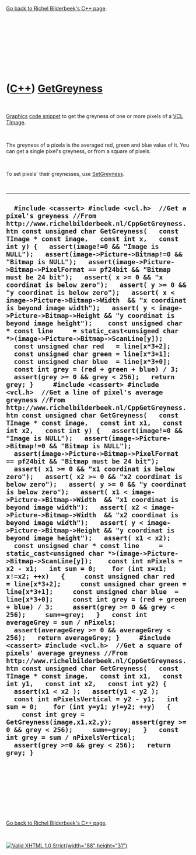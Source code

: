 

[Go back to Richel Bilderbeek's C++ page](Cpp.htm).

 

 

 

 

 

([C++](Cpp.htm)) [GetGreyness](CppGetGreyness.htm)
==================================================

 

[Graphics](CppGraphics.htm) [code snippet](CppCodeSnippets.htm) to get
the greyness of one or more pixels of a [VCL](CppVcl.htm)
[TImage](CppTImage.htm).

 

The greyness of a pixels is the averaged red, green and blue value of
it. You can get a single pixel's greyness, or from a square of pixels.

 

To set pixels' their greynesses, use [SetGreyness](CppSetGreyness.htm).

 

  ----------------------------------------------------------------------------------------------------------------------------------------------------------------------------------------------------------------------------------------------------------------------------------------------------------------------------------------------------------------------------------------------------------------------------------------------------------------------------------------------------------------------------------------------------------------------------------------------------------------------------------------------------------------------------------------------------------------------------------------------------------------------------------------------------------------------------------------------------------------------------------------------------------------------------------------------------------------------------------------------------------------------------------------------------------------------------------------------------------------------------------------------------------------------------------------------------------------------------------------------------------------------------------------------------------------------------------------------------------------------------------------------------------------------------------------------------------------------------------------------------------------------------------------------------------------------------------------------------------------------------------------------------------------------------------------------------------------------------------------------------------------------------------------------------------------------------------------------------------------------------------------------------------------------------------------------------------------------------------------------------------------------------------------------------------------------------------------------------------------------------------------------------------------------------------------------------------------------------------------------------------------------------------------------------------------------------------------------------------------------------------------------------------------------------------------------------------------------------------------------------------------------------------------------------------------------------------------------------------------------------------------------------------------------------------------------------------------------------------------------------------------------------------------------------------------------------------------------------------------------------------------------------------------------------------------------------------------------------------------------------------------------------------------------------------------------------------------------------------------------------------------
  `  #include <cassert> #include <vcl.h>  //Get a pixel's greyness //From http://www.richelbilderbeek.nl/CppGetGreyness.htm const unsigned char GetGreyness(   const TImage * const image,   const int x,   const int y) {   assert(image!=0 && "Image is NULL");   assert(image->Picture->Bitmap!=0 && "Bitmap is NULL");   assert(image->Picture->Bitmap->PixelFormat == pf24bit && "Bitmap must be 24 bit");   assert( x >= 0 && "x coordinat is below zero");   assert( y >= 0 && "y coordinat is below zero");   assert( x < image->Picture->Bitmap->Width  && "x coordinat is beyond image width");   assert( y < image->Picture->Bitmap->Height && "y coordinat is beyond image height");    const unsigned char * const line     = static_cast<unsigned char *>(image->Picture->Bitmap->ScanLine[y]);    const unsigned char red   = line[x*3+2];   const unsigned char green = line[x*3+1];   const unsigned char blue  = line[x*3+0];   const int grey = (red + green + blue) / 3;   assert(grey >= 0 && grey < 256);   return grey; }     #include <cassert> #include <vcl.h>  //Get a line of pixel's average greyness //From http://www.richelbilderbeek.nl/CppGetGreyness.htm const unsigned char GetGreyness(   const TImage * const image,   const int x1,   const int x2,   const int y) {   assert(image!=0 && "Image is NULL");   assert(image->Picture->Bitmap!=0 && "Bitmap is NULL");   assert(image->Picture->Bitmap->PixelFormat == pf24bit && "Bitmap must be 24 bit");   assert( x1 >= 0 && "x1 coordinat is below zero");   assert( x2 >= 0 && "x2 coordinat is below zero");   assert( y >= 0 && "y coordinat is below zero");   assert( x1 < image->Picture->Bitmap->Width  && "x1 coordinat is beyond image width");   assert( x2 < image->Picture->Bitmap->Width  && "x2 coordinat is beyond image width");   assert( y < image->Picture->Bitmap->Height && "y coordinat is beyond image height");   assert( x1 < x2);    const unsigned char * const line     = static_cast<unsigned char *>(image->Picture->Bitmap->ScanLine[y]);    const int nPixels = x2 - x1;   int sum = 0;    for (int x=x1; x!=x2; ++x)   {     const unsigned char red   = line[x*3+2];     const unsigned char green = line[x*3+1];     const unsigned char blue  = line[x*3+0];     const int grey = (red + green + blue) / 3;     assert(grey >= 0 && grey < 256);     sum+=grey;   }   const int averageGrey = sum / nPixels;   assert(averageGrey >= 0 && averageGrey < 256);   return averageGrey; }     #include <cassert> #include <vcl.h>  //Get a square of pixels' average greyness //From http://www.richelbilderbeek.nl/CppGetGreyness.htm const unsigned char GetGreyness(   const TImage * const image,   const int x1,   const int y1,   const int x2,   const int y2) {   assert(x1 < x2 );   assert(y1 < y2 );   const int nPixelsVertical = y2 - y1;   int sum = 0;    for (int y=y1; y!=y2; ++y)   {     const int grey = GetGreyness(image,x1,x2,y);     assert(grey >= 0 && grey < 256);     sum+=grey;   }   const int grey = sum / nPixelsVertical;   assert(grey >=0 && grey < 256);   return grey; }`
  ----------------------------------------------------------------------------------------------------------------------------------------------------------------------------------------------------------------------------------------------------------------------------------------------------------------------------------------------------------------------------------------------------------------------------------------------------------------------------------------------------------------------------------------------------------------------------------------------------------------------------------------------------------------------------------------------------------------------------------------------------------------------------------------------------------------------------------------------------------------------------------------------------------------------------------------------------------------------------------------------------------------------------------------------------------------------------------------------------------------------------------------------------------------------------------------------------------------------------------------------------------------------------------------------------------------------------------------------------------------------------------------------------------------------------------------------------------------------------------------------------------------------------------------------------------------------------------------------------------------------------------------------------------------------------------------------------------------------------------------------------------------------------------------------------------------------------------------------------------------------------------------------------------------------------------------------------------------------------------------------------------------------------------------------------------------------------------------------------------------------------------------------------------------------------------------------------------------------------------------------------------------------------------------------------------------------------------------------------------------------------------------------------------------------------------------------------------------------------------------------------------------------------------------------------------------------------------------------------------------------------------------------------------------------------------------------------------------------------------------------------------------------------------------------------------------------------------------------------------------------------------------------------------------------------------------------------------------------------------------------------------------------------------------------------------------------------------------------------------------------------------------

 

 

 

 

 

[Go back to Richel Bilderbeek's C++ page](Cpp.htm).



 

[![Valid XHTML 1.0 Strict](valid-xhtml10.png){width="88"
height="31"}](http://validator.w3.org/check?uri=referer)
